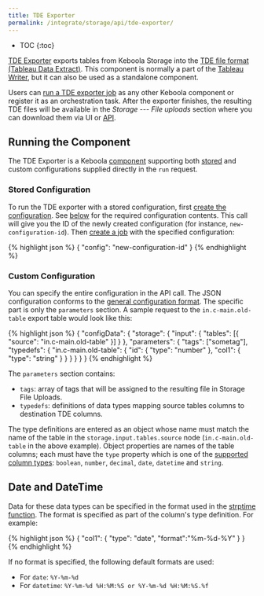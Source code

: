 ```yaml
---
title: TDE Exporter
permalink: /integrate/storage/api/tde-exporter/
---
```


* TOC
{:toc}

[TDE Exporter](https://github.com/keboola/tde-exporter) exports tables from Keboola Storage into the
[TDE file format (Tableau Data Extract)](https://www.tableau.com/about/blog/2014/7/understanding-tableau-data-extracts-part1).
This component is normally a part of the [Tableau Writer](https://help.keboola.com/tutorial/write/),
but it can also be used as a standalone component.

Users can [run a TDE exporter job](/integrate/jobs/) as any other Keboola component or register it
as an orchestration task. After the exporter finishes, the resulting TDE files will be available in the
*Storage* --- *File uploads* section where you can download them via UI or [API](/integrate/storage/api/import-export/).

##  Running the Component
The TDE Exporter is a Keboola [component](/extend/component/) supporting both
[stored](/integrate/storage/api/configurations/) and
custom configurations supplied directly in the `run` request.

### Stored Configuration
To run the TDE exporter with a stored configuration, first
[create the configuration](https://keboola.docs.apiary.io/#reference/components-and-configurations/component-configurations/create-configuration).
See [below](#custom-configuration) for the required configuration contents.
This call will give you the ID of the newly created configuration (for instance, `new-configuration-id`).
Then [create a job](/integrate/jobs/) with the specified configuration:

{% highlight json %}
{
    "config": "new-configuration-id"
}
{% endhighlight %}

### Custom Configuration
You can specify the entire configuration in the API call. The JSON configuration conforms
to the [general configuration format](/extend/common-interface/config-file/). The specific part
is only the `parameters` section. A sample request to the `in.c-main.old-table` export table would look like this:

{% highlight json %}
{
	"configData": {
		"storage": {
			"input": {
				"tables": [{
					"source": "in.c-main.old-table"
				}]
			}
		},
		"parameters": {
			"tags": ["sometag"],
			"typedefs": {
				"in.c-main.old-table": {
					"id": {
						"type": "number"
					},
					"col1": {
						"type": "string"
					}
				}
			}
		}
	}
}
{% endhighlight %}

The `parameters` section contains:

- `tags`: array of tags that will be assigned to the resulting file in Storage File Uploads.
- `typedefs`: definitions of data types mapping source tables columns to destination TDE columns.

The type definitions are entered as an object whose name must match the name of the table in the
`storage.input.tables.source` node (`in.c-main.old-table` in the above example). Object properties
are names of the table columns; each must have the `type` property which is one of the
[supported column types](https://help.tableau.com/current/pro/desktop/en-us/datafields_typesandroles_datatypes.htm):
`boolean`, `number`, `decimal`, `date`, `datetime` and `string`.

## Date and DateTime
Data for these data types can be specified in the format used
in the [strptime function](https://pubs.opengroup.org/onlinepubs/009695399/functions/strptime.html). The format is specified as part of the column's type definition. For example:

{% highlight json %}
{
    "col1": {
        "type": "date",
        "format":"%m-%d-%Y"
    }
}
{% endhighlight %}

If no format is specified, the following default formats are used:

- For `date`: `%Y-%m-%d`
- For `datetime`: `%Y-%m-%d %H:%M:%S or %Y-%m-%d %H:%M:%S.%f`
